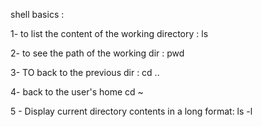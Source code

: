 shell basics : 

1- to list the content of the working directory : 
ls

2- to see the path of the working dir :
pwd
 
3- TO back to the previous dir : 
cd ..

4- back to the user's home 
cd ~

5 - Display current directory contents in a long format:
ls -l
